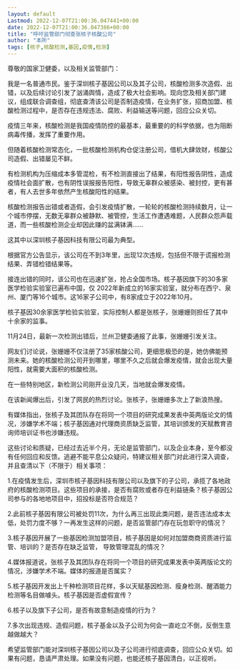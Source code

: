```yaml
---
layout: default
Lastmod: 2022-12-07T21:00:36.047441+00:00
date: 2022-12-07T21:00:36.047386+00:00
title: "呼吁监管部门彻查张核子核酸公司"
author: "本所"
tags: [核子,核酸检测,基因,疫情,检测]
---
```


尊敬的国家卫健委，以及相关监管部门：  

我是一名普通市民。鉴于深圳核子基因公司以及其子公司，核酸检测多次造假、出错，以及后续讨论引发了汹涌舆情，造成了极大社会影响。现向您及相关部门建议，组成联合调查组，彻底查清该公司是否制造疫情，在业务扩张，招商加盟、核酸检测过程中，是否存在违规违法、腐败、利益输送等问题，回应公众关切。

疫情三年来，核酸检测是我国疫情防控的最基本，最重要的的科学依据，也为阻断病毒传播，发挥了重要作用。

但随着核酸检测常态化，一批核酸检测机构仓促注册公司，借机大肆敛财，核酸公司造假、出错屡见不鲜。

有检测机构为压缩成本多管混检，有不检测直接出了结果，有阳性报告阴性，造成疫情社会面扩散，也有阴性误报报告阳性，导致无辜群众被感染、被封控，更有甚者，有人去世多年依然产生核酸阳性的结果。

核酸检测报告出错或者造假，会引发疫情扩散，一轮轮的核酸检测持续数月，让一个城市停摆，无数无辜群众被静默、被管控，生活工作遭遇难题，人民群众怨声载道，而一些核酸检测企业却因此赚的盆满钵满……

这其中以深圳核子基因科技有限公司最为典型。

根据官方公告显示，该公司在不到3年里，出现12次违规，包括但不限于谎报检测结果、弄错检错结果等。

接连出错的同时，该公司也在迅速扩张，抢占全国市场。核子基因旗下的30多家医学检验实验室已遍布中国，仅 2022年新成立的16家实验室，就分布在西宁、泉州、厦门等16个城市。这16家子公司中，有8家成立于2022年10月。

核子基因30余家医学检验实验室，实际控制人都是张核子，张姗姗则担任了其中十余家的监事。

11月24日，最新一次检测出错后，兰州卫健委通报了此事，张姗姗引发关注。

网友们讨论说，张姗姗不仅注册了35家核酸公司，更细思极恐的是，她仿佛能预测未来。她的核酸检测公司开到哪里，哪里不久之后就会爆发疫情，就会出现大量阳性，就需要大面积的核酸检测。

在一些特别地区，新检测公司刚开业没几天，当地就会爆发疫情。

在该新闻爆出后，引发了网民的热烈讨论。张核子，张姗姗多次上了新浪热搜。

有媒体指出，张核子及其团队存在将同一个项目的研究成果发表中英两版论文的情况，涉嫌学术不端；核子基因通对代理商资质缺乏监管，其培训颁发的天赋教育咨询师培训证书也涉嫌违规。

这些讨论和质疑，已经过去近半个月，无论是监管部门，以及企业本身，至今都没有任何回应和反馈。逃避不能平息公众疑问，特建议相关部门对此进行深入调查，并且查清以下（不限于）相关事项：

1.在疫情发生后，深圳市核子基因科技有限公司以及旗下的子公司，承揽了各地政府的核酸检测项目。这些项目的承接，是否有腐败或者存在利益链条？核子基因公司参与的各地地项目中，招投标是否符合规范？

2.此前核子基因有限公司被处罚11次，为什么再三出现此类问题，是否违法成本太低，处罚力度不够？一再发生这样的问题，是否监管部门存在玩忽职守的情况？

3.核子基因开展了一些基因检测加盟项目，核子基因是如何对加盟商商资质进行监管、培训的？是否存在缺乏监管， 导致管理混乱的情况？

4.媒体报道说，张核子及其团队存在将同一个项目的研究成果发表中英两版论文的情况，涉嫌学术不端。媒体的报道是否属实？

5.核子基因开发出上千种检测项目花样，多以天赋基因检测、瘦身检测、醒酒能力检测等名目做噱头。核子基因是否虚假宣传？

6.核子以及旗下子公司，是否有故意制造疫情的行为？

7.多次出现违规、造假问题，核子基金以及子公司为何会一直屹立不倒，反倒生意越做越大？

希望监管部门能对深圳核子基因公司以及子公司进行彻底调查，回应公众关切。如果有问题，恳请严肃处理。如果没有问题，也能还核子基因清白，以正视听。

